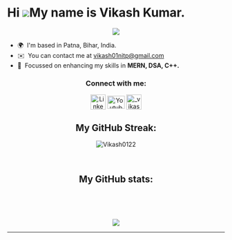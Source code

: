 # Hi ![](https://user-images.githubusercontent.com/18350557/176309783-0785949b-9127-417c-8b55-ab5a4333674e.gif)My name is Vikash Kumar.
<p align="center">
  <a href="https://github.com/DenverCoder1/readme-typing-svg"><img src="https://readme-typing-svg.herokuapp.com/?lines=A%20Full-stack%20web%20developer,;A%20Competitive%20Programmer,;Always%20learning%20new%20things.&font=Fira%20Code&center=true&width=440&height=45&color=D93A7C&vCenter=true&size=24"></a>
</p>

* 🌍  I'm based in Patna, Bihar, India.
* ✉️  You can contact me at [vikash01nitp@gmail.com](mailto:vikash01nitp@gmail.com)
* 🧠  Focussed on enhancing my skills in  **MERN, DSA, C++.**


<h3 align="center">Connect with me:</h3>
<p align="center">
<a href="https://www.linkedin.com/in/vikash-kumar-0569b9223/" target="blank"><img align="center" src="https://upload.wikimedia.org/wikipedia/commons/thumb/8/81/LinkedIn_icon.svg/2048px-LinkedIn_icon.svg.png" alt="LinkedIN" height="35" width="35" /></a>
  <a href="https://www.youtube.com/@vikash6946" target="blank"><img align="center" src="https://upload.wikimedia.org/wikipedia/commons/thumb/0/09/YouTube_full-color_icon_%282017%29.svg/2560px-YouTube_full-color_icon_%282017%29.svg.png" alt="Youtube" height="30" width="40" /></a>
  <a href="https://www.instagram.com/_vikash01_/" target="blank"><img align="center" src="https://upload.wikimedia.org/wikipedia/commons/thumb/e/e7/Instagram_logo_2016.svg/768px-Instagram_logo_2016.svg.png" alt="_vikash01_" height="35" width="35" /></a>
</p>

<h2 align="center"> My GitHub Streak:</h2>
<p align="center"><img align="center" src="https://github-readme-streak-stats.herokuapp.com/?user=Vikash0122&theme=radical" alt="Vikash0122" /></p><br/>
<!-- //algolia  -->
<h2 align="center"> My GitHub stats:</h2>
<p align="center" >&nbsp;<img align="center" src="https://github-readme-stats.vercel.app/api?username=Vikash0122&show_icons=true&locale=en&theme=radical" alt="" />
<img align="center" margin="0.5rem" src="https://github-readme-stats.vercel.app/api/top-langs?username=Vikash0122&show_icons=true&locale=en&layout=compact&theme=radical" alt="" /></p>
<br/>

<p align="center">
  <a href="https://github.com/DenverCoder1/readme-typing-svg"><img src="https://readme-typing-svg.herokuapp.com/?lines=See%20you%20next%20time🤗.&font=Fira%20Code&center=true&width=440&height=45&color=D93A7C&vCenter=true&size=24"></a>
</p>
<hr/>
